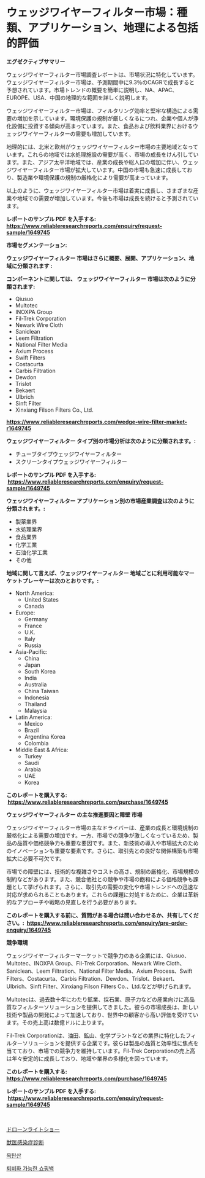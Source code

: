 <p><h1>ウェッジワイヤーフィルター市場：種類、アプリケーション、地理による包括的評価</h1></p><p><strong>エグゼクティブサマリー</strong></p>
<p><p>ウェッジワイヤーフィルター市場調査レポートは、市場状況に特化しています。ウェッジワイヤーフィルター市場は、予測期間中に9.3％のCAGRで成長すると予想されています。市場トレンドの概要を簡単に説明し、NA、APAC、EUROPE、USA、中国の地理的な範囲を詳しく説明します。</p><p>ウェッジワイヤーフィルター市場は、フィルタリング効率と堅牢な構造による需要の増加を示しています。環境保護の規制が厳しくなるにつれ、企業や個人が浄化設備に投資する傾向が高まっています。また、食品および飲料業界におけるウェッジワイヤーフィルターの需要も増加しています。</p><p>地理的には、北米と欧州がウェッジワイヤーフィルター市場の主要地域となっています。これらの地域では水処理施設の需要が高く、市場の成長をけん引しています。また、アジア太平洋地域では、産業の成長や総人口の増加に伴い、ウェッジワイヤーフィルター市場が拡大しています。中国の市場も急速に成長しており、製造業や環境保護の規制の厳格化により需要が高まっています。</p><p>以上のように、ウェッジワイヤーフィルター市場は着実に成長し、さまざまな産業や地域での需要が増加しています。今後も市場は成長を続けると予測されています。</p></p>
<p><strong>レポートのサンプル PDF を入手する: <a href="https://www.reliableresearchreports.com/enquiry/request-sample/1649745">https://www.reliableresearchreports.com/enquiry/request-sample/1649745</a></strong></p>
<p><strong>市場セグメンテーション:</strong></p>
<p><strong> ウェッジワイヤーフィルター 市場はさらに概要、展開、アプリケーション、地域に分類されます :</strong></p>
<p><strong>コンポーネントに関しては、 ウェッジワイヤーフィルター 市場は次のように分類されます: &nbsp;</strong></p>
<p><ul><li>Qiusuo</li><li>Multotec</li><li>INOXPA Group</li><li>Fil-Trek Corporation</li><li>Newark Wire Cloth</li><li>Saniclean</li><li>Leem Filtration</li><li>National Filter Media</li><li>Axium Process</li><li>Swift Filters</li><li>Costacurta</li><li>Carbis Filtration</li><li>Dewdon</li><li>Trislot</li><li>Bekaert</li><li>Ulbrich</li><li>Sinft Filter</li><li>Xinxiang Filson Filters Co., Ltd.</li></ul></p>
<p><strong><a href="https://www.reliableresearchreports.com/wedge-wire-filter-market-r1649745">https://www.reliableresearchreports.com/wedge-wire-filter-market-r1649745</a></strong></p>
<p><strong> ウェッジワイヤーフィルター タイプ別の市場分析は次のように分類されます。:</strong></p>
<p><ul><li>チューブタイプウェッジワイヤーフィルター</li><li>スクリーンタイプウェッジワイヤーフィルター</li></ul></p>
<p><strong>レポートのサンプル PDF を入手する: &nbsp;<a href="https://www.reliableresearchreports.com/enquiry/request-sample/1649745">https://www.reliableresearchreports.com/enquiry/request-sample/1649745</a></strong></p>
<p><strong> ウェッジワイヤーフィルター アプリケーション別の市場産業調査は次のように分類されます。:</strong></p>
<p><ul><li>製薬業界</li><li>水処理業界</li><li>食品業界</li><li>化学工業</li><li>石油化学工業</li><li>その他</li></ul></p>
<p><strong>地域に関して言えば、ウェッジワイヤーフィルター 地域ごとに利用可能なマーケットプレーヤーは次のとおりです。:</strong></p>
<p><ul>
    <li>
        North America:
        <ul>
            <li>United States</li>
            <li>Canada</li>
        </ul>
    </li>
    <li>
        Europe:
        <ul>
            <li>Germany</li>
            <li>France</li>
            <li>U.K.</li>
            <li>Italy</li>
            <li>Russia</li>
        </ul>
    </li>
    <li>
        Asia-Pacific:
        <ul>
            <li>China</li>
            <li>Japan</li>
            <li>South Korea</li>
            <li>India</li>
            <li>Australia</li>
            <li>China Taiwan</li>
            <li>Indonesia</li>
            <li>Thailand</li>
            <li>Malaysia</li>
        </ul>
    </li>
    <li>
        Latin America:
        <ul>
            <li>Mexico</li>
            <li>Brazil</li>
            <li>Argentina Korea</li>
            <li>Colombia</li>
        </ul>
    </li>
    <li>
        Middle East & Africa:
        <ul>
            <li>Turkey</li>
            <li>Saudi</li>
            <li>Arabia</li>
            <li>UAE</li>
            <li>Korea</li>
        </ul>
    </li>
    </ul></p>
<p><strong>このレポートを購入する: &nbsp;<a href="https://www.reliableresearchreports.com/purchase/1649745">https://www.reliableresearchreports.com/purchase/1649745</a></strong></p>
<p><strong>ウェッジワイヤーフィルター の主な推進要因と障壁 市場</strong></p>
<p><p>ウェッジワイヤーフィルター市場の主なドライバーは、産業の成長と環境規制の厳格化による需要の増加です。一方、市場での競争が激しくなっているため、製品の品質や価格競争力も重要な要因です。また、新技術の導入や市場拡大のためのイノベーションも重要な要素です。さらに、取引先との良好な関係構築も市場拡大に必要不可欠です。</p><p>市場での障壁には、技術的な複雑さやコストの高さ、規制の厳格化、市場規模の制約などがあります。また、競合他社との競争や市場の飽和による価格競争も課題として挙げられます。さらに、取引先の需要の変化や市場トレンドへの迅速な対応が求められることもあります。これらの課題に対処するために、企業は革新的なアプローチや戦略の見直しを行う必要があります。</p></p>
<p><strong>このレポートを購入する前に、質問がある場合は問い合わせるか、共有してください。:&nbsp; <a href="https://www.reliableresearchreports.com/enquiry/pre-order-enquiry/1649745">https://www.reliableresearchreports.com/enquiry/pre-order-enquiry/1649745</a></strong></p>
<p><strong>競争環境</strong></p>
<p><p>ウェッジワイヤーフィルターマーケットで競争力のある企業には、Qiusuo、Multotec、INOXPA Group、Fil-Trek Corporation、Newark Wire Cloth、Saniclean、Leem Filtration、National Filter Media、Axium Process、Swift Filters、Costacurta、Carbis Filtration、Dewdon、Trislot、Bekaert、Ulbrich、Sinft Filter、Xinxiang Filson Filters Co.、Ltd.などが挙げられます。</p><p>Multotecは、過去数十年にわたり鉱業、採石業、原子力などの産業向けに高品質なフィルターソリューションを提供してきました。彼らの市場成長は、新しい技術や製品の開発によって加速しており、世界中の顧客から高い評価を受けています。その売上高は数億ドルに上ります。</p><p>Fil-Trek Corporationは、油田、鉱山、化学プラントなどの業界に特化したフィルターソリューションを提供する企業です。彼らは製品の品質と効率性に焦点を当てており、市場での競争力を維持しています。Fil-Trek Corporationの売上高は年々安定的に成長しており、地域や業界の多様化を図っています。</p></p>
<p><strong>このレポートを購入する: &nbsp; <a href="https://www.reliableresearchreports.com/purchase/1649745">https://www.reliableresearchreports.com/purchase/1649745</a></strong></p>
<p><strong>レポートのサンプル PDF を入手する: &nbsp;<a href="https://www.reliableresearchreports.com/enquiry/request-sample/1649745">https://www.reliableresearchreports.com/enquiry/request-sample/1649745</a></strong><strong></strong></p>
<p>&nbsp;</p>
<p><p><a href="https://medium.com/@stephengrant2015/%E3%83%89%E3%83%AD%E3%83%BC%E3%83%B3%E3%83%A9%E3%82%A4%E3%83%88%E3%82%B7%E3%83%A7%E3%83%BC%E5%B8%82%E5%A0%B4%E3%81%AE%E8%A6%8F%E6%A8%A1%E3%81%A8%E5%B8%82%E5%A0%B4%E5%8B%95%E5%90%91-%E5%AE%8C%E5%85%A8%E6%A5%AD%E7%95%8C%E6%A6%82%E6%B3%81-2024%E5%B9%B4%E3%81%8B%E3%82%892031%E5%B9%B4%E3%81%BE%E3%81%A7-5b71cada8c27">ドローンライトショー</a></p><p><a href="https://medium.com/@freedayundt2023/%E7%8D%A3%E5%8C%BB%E6%84%9F%E6%9F%93%E7%97%87%E8%A8%BA%E6%96%AD%E5%B8%82%E5%A0%B4%E3%81%AF2031%E5%B9%B4%E3%81%BE%E3%81%A7%E3%81%AE%E5%B8%82%E5%A0%B4%E3%82%B7%E3%82%A7%E3%82%A2-%E3%82%B5%E3%82%A4%E3%82%BA-%E4%BA%88%E6%B8%AC%E3%82%92%E4%B8%AD%E5%BF%83%E3%81%AB%E6%B3%A8%E7%9B%AE%E3%81%95%E3%82%8C%E3%81%A6%E3%81%84%E3%81%BE%E3%81%99-3d443066976b">獣医感染症診断</a></p><p><a href="https://medium.com/@cordiehyatt1/%EC%98%A5%ED%83%80%EB%85%B8%EC%82%B0-%EC%8B%9C%EC%9E%A5-%EC%A0%84%EB%A7%9D-%EC%8B%9C%EC%9E%A5-%EB%8F%99%ED%96%A5-%EC%84%B1%EC%9E%A5-2024%EB%85%84%EB%B6%80%ED%84%B0-2031%EB%85%84%EA%B9%8C%EC%A7%80-%EC%98%88%EC%B8%A1%EB%90%9C-%EA%B2%83-38ffa66d0a9c">옥탄산</a></p><p><a href="https://medium.com/@chancelesch/%EC%B9%9C%ED%99%98%EA%B2%BD-%EC%9E%AC%ED%99%9C%EC%9A%A9-%EC%87%BC%ED%95%91%EB%B0%B1-%EC%8B%9C%EC%9E%A5-%EC%A7%80%ED%91%9C-%ED%95%B4%EB%8F%85-%EC%8B%9C%EC%9E%A5-%EC%A0%90%EC%9C%A0%EC%9C%A8-%ED%8A%B8%EB%A0%8C%EB%93%9C-%EB%B0%8F-%EC%84%B1%EC%9E%A5-%ED%8C%A8%ED%84%B4-c84c3ace1afc">퇴비화 가능한 쇼핑백</a></p></p>